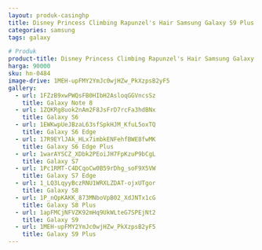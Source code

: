 ```yaml
---
layout: produk-casinghp
title: Disney Princess Climbing Rapunzel's Hair Samsung Galaxy S9 Plus Case
categories: samsung
tags: galaxy

# Produk
product-title: Disney Princess Climbing Rapunzel's Hair Samsung Galaxy S9 Plus Case
harga: 90000
sku: hn-0484
image-drive: 1MEH-upFMY2YmJc0wjHZw_PkXzpsB2yF5
gallery:
  - url: 1FZzB9xwPWQsFB0HIbH2AsloqGGVncsSz
    title: Galaxy Note 8
  - url: 1ZQKRg8uok2nAm2F8JsFrD7rcFa3hdBNx
    title: Galaxy S6
  - url: 1EWKwpUeJBzaL63sfSpkHJM_KfuL5oxTQ
    title: Galaxy S6 Edge
  - url: 17R9EYlJAk_HLx7imbkENFehfBWE8fwMK
    title: Galaxy S6 Edge Plus
  - url: 1warAYSCZ_XDbk2PEoiJH7FpKzuP9bCgL
    title: Galaxy S7
  - url: 1Pc1RMT-C4DCqoCw0B59rDhg_soF9X5VW
    title: Galaxy S7 Edge
  - url: 1_LQ3LqyyBczRNU1WRXLZDAT-ojxUTgor
    title: Galaxy S8
  - url: 1P_nQpKAKK_873MNboVpB02_XdJNTx1cG
    title: Galaxy S8 Plus
  - url: 1apFMCjNFVZK92mHq9UkWLteG7SPEjNt2
    title: Galaxy S9
  - url: 1MEH-upFMY2YmJc0wjHZw_PkXzpsB2yF5
    title: Galaxy S9 Plus
---
```

